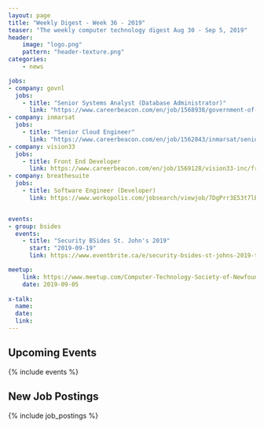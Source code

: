 ```yaml
---
layout: page
title: "Weekly Digest - Week 36 - 2019"
teaser: "The weekly computer technology digest Aug 30 - Sep 5, 2019"
header:
    image: "logo.png"
    pattern: "header-texture.png"
categories:
    - news

jobs:
- company: govnl
  jobs:
    - title: "Senior Systems Analyst (Database Administrator)"
      link: "https://www.careerbeacon.com/en/job/1568938/government-of-newfoundland-and-labrador/senior-systems-analyst-database-administrator/st-john-s"
- company: inmarsat
  jobs:
    - title: "Senior Cloud Engineer"
      link: "https://www.careerbeacon.com/en/job/1562843/inmarsat/senior-cloud-engineer/st-john-s"
- company: vision33
  jobs:
    - title: Front End Developer
      link: https://www.careerbeacon.com/en/job/1569128/vision33-inc/front-end-developer/st-john-s
- company: breathesuite
  jobs:
    - title: Software Engineer (Developer)
      link: https://www.workopolis.com/jobsearch/viewjob/7DgPrr3E53t7lBWhLj-ENQbjU3nNEhvUBqZD0XAL22b9Kl_nadIsQg


events:
- group: bsides
  events:
    - title: "Security BSides St. John's 2019"
      start: "2019-09-19"
      link: https://www.eventbrite.ca/e/security-bsides-st-johns-2019-tickets-61151396473

meetup:
    link: https://www.meetup.com/Computer-Technology-Society-of-Newfoundland-and-Labrador/events/rpdzmpyzmbhb/
    date: 2019-09-05
  
x-talk:
  name:
  date:
  link:
---
```


## Upcoming Events
{% include events %}

## New Job Postings
{% include job_postings %}
